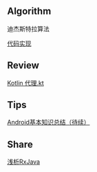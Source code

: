 ## Algorithm ##

迪杰斯特拉算法

[代码实现](../../Algorithm/map/Dijkstra_ShortestPath.cpp)

## Review ##

[Kotlin 代理.kt](../../Kotlin/Kotlin代理.md)

## Tips ##

[Android基本知识总结（待续）](../../Android基本知识.md)

## Share ##

[浅析RxJava](../../RxJava/RxJava浅析.md)